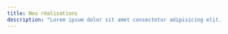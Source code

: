 ```yaml
---
title: Nos réalisations
description: "Lorem ipsum dolor sit amet consectetur adipisicing elit. Eveniet nam itaque ipsam iste provident quo ipsam iste provident."
---
```

